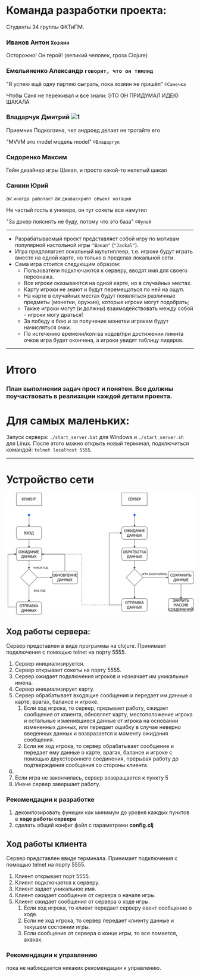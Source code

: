# Команда разработки проекта:

Студенты 34 группы ФКТиПМ.

### Иванов Антон `Хозяин`

Осторожно! Он герой! (великий человек, гроза Clojure)

### Емельяненко Александр `говорит, что он тимлид`

"Я успею ещё одну партию сыграть, пока хозяин не пришёл"
`©Санечка`

Чтобы Саня не переживал и все знали: ЭТО ОН ПРИДУМАЛ ИДЕЮ ШАКАЛА

### Владарчук Дмитрий ![1](https://img.icons8.com/?size=24&id=17836&format=png)

Приемник Подколзина, чел андроед делает не трогайте его

"MVVM это model модель model"
`©Владаргук`

### Сидоренко Максим

Гейм дизайнер игры Шакал, и просто какой-то нелепый шакал

### Санкин Юрий

ак `иногда работает`
ак `джаваскрипт объект нотация`

Не частый гость в универе, он тут сокеты все намутил

"За докер пояснять не буду, потому что это база"
`©Фулей`

---

- Разрабатываемый проект представляет собой игру по мотивам популярной настольной игры `"Шакал"` (`"Jackal"`).
- Игра предполагает локальный мультиплеер, т.е. игроки будут играть вместе на одной карте, но только в пределах локальной сети.
- Сама игра стоится следующим образом:
  - Пользователи подключаются к серверу, вводят имя для своего персонажа.
  - Все игроки оказываются на одной карте, но в случайных местах.
  - Карту игроки не знают и будут перемещаться по ней на ощуп.
  - На карте в случайных местах будут появляться различные предметы (монетки, оружие), которые игроки могут подобрать;
  - Также игроки могут (и должны) взаимодействовать между собой - игроки могу драться!
  - За победу в бою и за получение монетки игрокам будут начисляться очки.
  - По истечению времени/кол-ва ходов/при достижении лимита очков игра будет окончена, а игроки увидят таблицу лидеров.

---

# Итого

### План выполнения задач прост и понятен. Все должны поучаствовать в реализации каждой детали проекта.

# Для самых маленьких:

Запуск сервера: `./start_server.bat` для Windows и `./start_server.sh` для Linux.
После этого можно открыть новый терминал, подключиться командой: `telnet localhost 5555`.

---

# Устройство сети

![1](https://github.com/LumateDev/Shakal-Game/blob/master/net-highlevel.png)

## Ход работы сервера:
Сервер представлен в виде программы на clojure. Принимает подключения с помощью telnet на порту 5555. 

1. Сервер инициализируется.
2. Сервер открывает сокеты на порту 5555.
3. Сервер ожидает подключения игроков и назначает им уникальные имена.
4. Сервер инициализирует карту.
5. Сервер обрабатывает входящие сообщения и передает им данные о карте, врагах, балансе и игроке.
    1. Если ход игрока, то сервер, прерывает работу, ожидает сообщения от клиента,  обновляет карту, местоположение игрока и остальные изменившиеся данные от игрока на основании измененных данных, или передает ошибку в случае неверно введенных данных и возвразается к моменту ожидания сообщения.
    2. Eсли не ход игрока, то сервер обрабатывает сообщение и передает ему данные о карте, врагах, балансе и игроке с помощью двухстороннего соединения, прерывая работу до подтверждения сообщения со стороны клиента.
6. 
  1. Если игра не закончилась, сервер возвращается к пункту 5
  2. Иначе сервер завершает работу.

### Рекомендации к разработке
1. декомпозировать функции как минимум до уровня каждых пунктов в **ходе работы сервера**
2. сделать общий конфиг файл с параметрами **config.clj**

## Ход работы клиента
 Сервер представлен ввиде терминала. Принимает подключения с помощью telnet на порту 5555.

1.  Клиент открывает порт 5555.
2.  Клиент подключается к серверу.
3.  Клиент задает уникальное имя.
4.  Клиент ожидает сообщения от сервера о начале игры.
5.  Клиент ожидает сообщения от сервера о ходе игры.
    1. Если ход игрока, то клиент передает серверу евент сообщение о ходе.
    2. Если не ход игрока, то сервер передает клиенту данные и текущем состоянии игры.
    3. Если сообщение от сервера о конце игры, то все ломается, ахахах.

### Рекомендации к управлению

пока не наблюдается никаких рекомендации к управлению.
